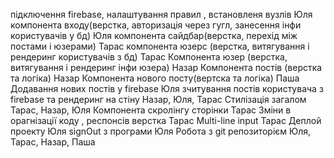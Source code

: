 підключення firebase, налаштування правил , встановленя вузлів                      	Юля
компонента входу(верстка, авторизація через гугл, занесення інфи користувачів у  бд)	Юля
компонента сайдбар(верстка, перехід між постами і юзерами)                          	Тарас
компонента юзерс (верстка, витягування і рендеринг користувачів з бд)               	Тарас
Компонента юзер (верстка, витягування і рендеринг інфи юзера)	                        Назар
Компонента постів (верстка та логіка)	                                                Назар
Компонента нового посту(вертска та логіка)                                          	Паша
Додавання нових постів у firebase	                                                    Юля
зчитування постів користувача з firebase та рендеринг на стіну                         	Назар, Юля, Тарас
Стилізація загалом                                                                  	Тарас, Назар,  Юля
Компонента скролінгу сторінки	                                                        Тарас
Зміни в орагнізації коду , респонсів верстка	                                        Тарас
Multi-line input	                                                                    Тарас
Деплой проекту                                                                      	Юля
signOut з програми                                                                  	Юля
Робота з git репозиторієм	                                                            Юля, Тарас, Назар, Паша
